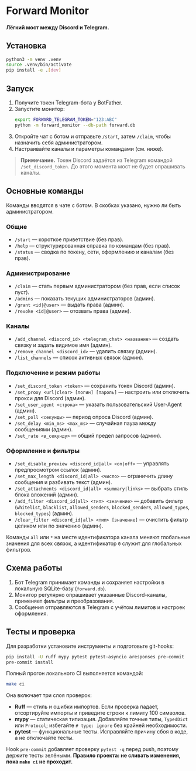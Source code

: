 # Forward Monitor

#### Лёгкий мост между Discord и Telegram.

## Установка
```bash
python3 -m venv .venv
source .venv/bin/activate
pip install -e .[dev]
```

## Запуск
1. Получите токен Telegram-бота у BotFather.
2. Запустите монитор:
   ```bash
   export FORWARD_TELEGRAM_TOKEN="123:ABC"
   python -m forward_monitor --db-path forward.db
   ```
3. Откройте чат с ботом и отправьте `/start`, затем `/claim`, чтобы назначить себя администратором.
4. Настраивайте каналы и параметры командами (см. ниже).

> **Примечание.** Токен Discord задаётся из Telegram командой `/set_discord_token`. До этого момента мост не будет опрашивать каналы.

## Основные команды
Команды вводятся в чате с ботом. В скобках указано, нужно ли быть администратором.

### Общие
- `/start` — короткое приветствие (без прав).
- `/help` — структурированная справка по командам (без прав).
- `/status` — сводка по токену, сети, оформлению и каналам (без прав).

### Администрирование
- `/claim` — стать первым администратором (без прав, если список пуст).
- `/admins` — показать текущих администраторов (админ).
- `/grant <id|@user>` — выдать права (админ).
- `/revoke <id|@user>` — отозвать права (админ).

### Каналы
- `/add_channel <discord_id> <telegram_chat> <название>` — создать связку и задать видимое имя (админ).
- `/remove_channel <discord_id>` — удалить связку (админ).
- `/list_channels` — список активных связок (админ).

### Подключение и режим работы
- `/set_discord_token <token>` — сохранить токен Discord (админ).
- `/set_proxy <url|clear> [логин] [пароль]` — настроить или отключить прокси для Discord (админ).
- `/set_user_agent <строка>` — указать пользовательский User-Agent (админ).
- `/set_poll <секунды>` — период опроса Discord (админ).
- `/set_delay <min_ms> <max_ms>` — случайная пауза между сообщениями (админ).
- `/set_rate <в_секунду>` — общий предел запросов (админ).

### Оформление и фильтры
- `/set_disable_preview <discord_id|all> <on|off>` — управлять предпросмотром ссылок (админ).
- `/set_max_length <discord_id|all> <число>` — ограничить длину сообщения и разбивать текст (админ).
- `/set_attachments <discord_id|all> <summary|links>` — выбрать стиль блока вложений (админ).
- `/add_filter <discord_id|all> <тип> <значение>` — добавить фильтр (`whitelist`, `blacklist`, `allowed_senders`, `blocked_senders`, `allowed_types`, `blocked_types`) (админ).
- `/clear_filter <discord_id|all> <тип> [значение]` — очистить фильтр целиком или по значению (админ).

Команды `all` или `*` на месте идентификатора канала меняют глобальные значения для всех связок, а идентификатор `0` служит для глобальных фильтров.

## Схема работы
1. Бот Telegram принимает команды и сохраняет настройки в локальную SQLite-базу (`forward.db`).
2. Монитор регулярно опрашивает указанные Discord-каналы, применяет фильтры и преобразования.
3. Сообщения отправляются в Telegram с учётом лимитов и настроек оформления.

## Тесты и проверка
Для разработки установите инструменты и подготовьте git-hooks:

```bash
pip install -U ruff mypy pytest pytest-asyncio aresponses pre-commit
pre-commit install
```

Полный прогон локального CI выполняется командой:

```bash
make ci
```

Она включает три слоя проверок:

- **Ruff** — стиль и ошибки импортов. Если проверка падает, отсортируйте импорты и приведите строки к лимиту 100 символов.
- **mypy** — статическая типизация. Добавляйте точные типы, `TypedDict` или `Protocol`; избегайте `# type: ignore` без крайней необходимости.
- **pytest** — функциональные тесты. Исправляйте причину сбоя в коде, а не отключайте тесты.

Hook `pre-commit` добавляет проверку `pytest -q` перед push, поэтому держите тесты зелёными. **Правило проекта: не сливать изменения, пока `make ci` не проходит.**
